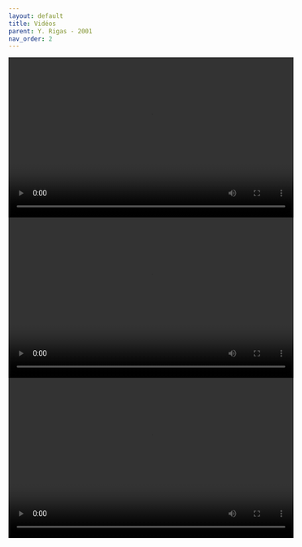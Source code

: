 ```yaml
---
layout: default
title: Vidéos
parent: Y. Rigas - 2001
nav_order: 2
---
```


<video width="560" height="315" controls>
<!-- OGV pour Firefox -->
  <source type='video/ogg; codecs="theora, vorbis"' src="../assets/videos/rig01_video1.ogv">
<!-- MP4 pour Safari -->
  <source type='video/mp4; codecs="avc1.42E01E"' src="../assets/videos/rig01_video1.mp4">
<!-- WebM pour Chrome, mais temps erroné dans les contrôles -->
  <source type='video/webm; codecs="vp9"' src="../assets/videos/rig01_video1.webm">
</video>

<video width="560" height="315" controls>
<!-- OGV pour Firefox -->
  <source type='video/ogg; codecs="theora, vorbis"' src="../assets/videos/rig01_video2.ogv">
<!-- MP4 pour Safari -->
  <source type='video/mp4; codecs="avc1.42E01E"' src="../assets/videos/rig01_video2.mp4">
<!-- WebM pour Chrome, mais temps erroné dans les contrôles -->
  <source type='video/webm; codecs="vp9"' src="../assets/videos/rig01_video2.webm">
</video>

<video width="560" height="315" controls>
<!-- OGV pour Firefox -->
  <source type='video/ogg; codecs="theora, vorbis"' src="../assets/videos/rig01_video3.ogv">
<!-- MP4 pour Safari -->
  <source type='video/mp4; codecs="avc1.42E01E"' src="../assets/videos/rig01_video3.mp4">
<!-- WebM pour Chrome, mais temps erroné dans les contrôles -->
  <source type='video/webm; codecs="vp9"' src="../assets/videos/rig01_video3.webm">
</video>

<!-- Code MC et AB antérieur -->

<!-- ### Balise `video`

<video width="560" height="315" controls>
  <source type="video/mp4" src="../assets/videos/rig01_video1_converted.m4v">
</video>

<video width="560" height="315" controls preload="none">
  <source type="video/mp4" src="../assets/videos/rig01_video1_converted.m4v">
</video>

<video width="560" height="315" controls preload="metadata">
  <source type="video/mp4" src="../assets/videos/rig01_video1_converted.m4v">
</video>

<video width="560" height="315" controls preload="auto">
  <source type="video/mp4" src="../assets/videos/rig01_video1_converted.m4v">
</video>

---

<video width="560" height="315" controls autoplay muted>
  <source type="video/mp4" src="../assets/videos/rig01_video1_converted.mp4">
</video>

<video width="560" height="315" controls autoplay muted>
  <source type="video/mp4" src="../assets/videos/rig01_video2_converted.mp4">
</video>

<video width="560" height="315" controls autoplay muted>
  <source type="video/mp4" src="../assets/videos/rig01_video3_converted.mp4">
</video>


### Balise `iframe`

<iframe width="560" height="315" src="../assets/videos/rig01_video1_converted.m4v"></iframe>

<iframe width="560" height="315" src="../assets/videos/rig01_video2_converted.m4v"></iframe>

<iframe width="560" height="315" src="../assets/videos/rig01_video3_converted.m4v"></iframe>
-->
